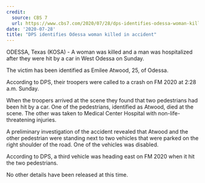 ```yaml
---
credit:
  source: CBS 7
  url: https://www.cbs7.com/2020/07/28/dps-identifies-odessa-woman-killed-in-accident/
date: '2020-07-28'
title: "DPS identifies Odessa woman killed in accident"
---
```

ODESSA, Texas (KOSA) - A woman was killed and a man was hospitalized after they were hit by a car in West Odessa on Sunday.

The victim has been identified as Emilee Atwood, 25, of Odessa.

According to DPS, their troopers were called to a crash on FM 2020 at 2:28 a.m. Sunday.

When the troopers arrived at the scene they found that two pedestrians had been hit by a car. One of the pedestrians, identified as Atwood, died at the scene. The other was taken to Medical Center Hospital with non-life-threatening injuries.

A preliminary investigation of the accident revealed that Atwood and the other pedestrian were standing next to two vehicles that were parked on the right shoulder of the road. One of the vehicles was disabled.

According to DPS, a third vehicle was heading east on FM 2020 when it hit the two pedestrians.

No other details have been released at this time.
